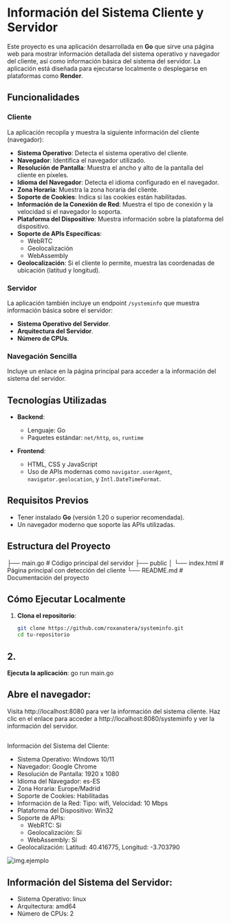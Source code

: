 # Información del Sistema Cliente y Servidor

Este proyecto es una aplicación desarrollada en **Go** que sirve una página web para mostrar información detallada del sistema operativo y navegador del cliente, así como información básica del sistema del servidor. La aplicación está diseñada para ejecutarse localmente o desplegarse en plataformas como **Render**.

## Funcionalidades

### Cliente
La aplicación recopila y muestra la siguiente información del cliente (navegador):
- **Sistema Operativo**: Detecta el sistema operativo del cliente.
- **Navegador**: Identifica el navegador utilizado.
- **Resolución de Pantalla**: Muestra el ancho y alto de la pantalla del cliente en píxeles.
- **Idioma del Navegador**: Detecta el idioma configurado en el navegador.
- **Zona Horaria**: Muestra la zona horaria del cliente.
- **Soporte de Cookies**: Indica si las cookies están habilitadas.
- **Información de la Conexión de Red**: Muestra el tipo de conexión y la velocidad si el navegador lo soporta.
- **Plataforma del Dispositivo**: Muestra información sobre la plataforma del dispositivo.
- **Soporte de APIs Específicas**:
  - WebRTC
  - Geolocalización
  - WebAssembly
- **Geolocalización**: Si el cliente lo permite, muestra las coordenadas de ubicación (latitud y longitud).

### Servidor
La aplicación también incluye un endpoint `/systeminfo` que muestra información básica sobre el servidor:
- **Sistema Operativo del Servidor**.
- **Arquitectura del Servidor**.
- **Número de CPUs**.

### Navegación Sencilla
Incluye un enlace en la página principal para acceder a la información del sistema del servidor.

## Tecnologías Utilizadas

- **Backend**:
  - Lenguaje: Go
  - Paquetes estándar: `net/http`, `os`, `runtime`

- **Frontend**:
  - HTML, CSS y JavaScript
  - Uso de APIs modernas como `navigator.userAgent`, `navigator.geolocation`, y `Intl.DateTimeFormat`.

## Requisitos Previos

- Tener instalado **Go** (versión 1.20 o superior recomendada).
- Un navegador moderno que soporte las APIs utilizadas.

## Estructura del Proyecto

 ├── main.go # Código principal del servidor ├── public │ └── index.html # Página principal con detección del cliente └── README.md # Documentación del proyecto


 
## Cómo Ejecutar Localmente

1. **Clona el repositorio**:
   ```bash
   git clone https://github.com/roxanatera/systeminfo.git
   cd tu-repositorio

## 2.

**Ejecuta la aplicación**:
go run main.go


## Abre el navegador:

Visita http://localhost:8080 para ver la información del sistema cliente.
Haz clic en el enlace para acceder a http://localhost:8080/systeminfo y ver la información del servidor.


##
Información del Sistema del Cliente:
- Sistema Operativo: Windows 10/11
- Navegador: Google Chrome
- Resolución de Pantalla: 1920 x 1080
- Idioma del Navegador: es-ES
- Zona Horaria: Europe/Madrid
- Soporte de Cookies: Habilitadas
- Información de la Red: Tipo: wifi, Velocidad: 10 Mbps
- Plataforma del Dispositivo: Win32
- Soporte de APIs:
  - WebRTC: Sí
  - Geolocalización: Sí
  - WebAssembly: Sí
- Geolocalización: Latitud: 40.416775, Longitud: -3.703790

![img.ejemplo](https://raw.githubusercontent.com/roxanatera/systeminfo/de6b0caad52a7bfe7b69ecc4a4f08908a433c07d/systeminfo.png)



## Información del Sistema del Servidor:
- Sistema Operativo: linux
- Arquitectura: amd64
- Número de CPUs: 2

